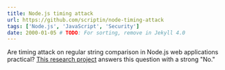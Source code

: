 ```yaml
---
title: Node.js timing attack
url: https://github.com/scriptin/node-timing-attack
tags: ['Node.js', 'JavaScript', 'Security']
date: 2000-01-05 # TODO: For sorting, remove in Jekyll 4.0
---
```

Are timing attack on regular string comparison in Node.js web applications practical?
[This research project](https://github.com/scriptin/node-timing-attack) answers this
question with a strong "No."
